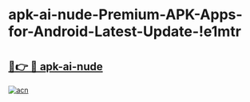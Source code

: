 # apk-ai-nude-Premium-APK-Apps-for-Android-Latest-Update-!e1mtr

# <h2><a href="https://t2224l.esa.edu.pl?title=apk-ai-nude&ref=e1mtr">🔗👉 🔴 apk-ai-nude</a></h2>

[![acn](https://github.com/user-attachments/assets/0f9c940e-d8b0-45ae-aac7-cd30a18b3e1c)](https://t2224l.esa.edu.pl?title=apk-ai-nude&ref=e1mtr)


